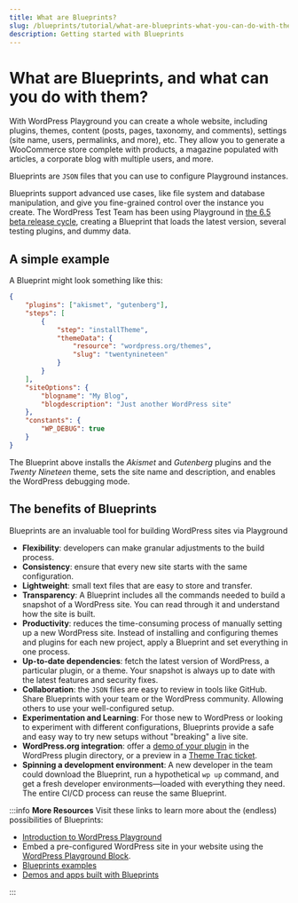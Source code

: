 ```yaml
---
title: What are Blueprints?
slug: /blueprints/tutorial/what-are-blueprints-what-you-can-do-with-them
description: Getting started with Blueprints
---
```


# What are Blueprints, and what can you do with them?

With WordPress Playground you can create a whole website, including plugins, themes, content (posts, pages, taxonomy, and comments), settings (site name, users, permalinks, and more), etc. They allow you to generate a WooCommerce store complete with products, a magazine populated with articles, a corporate blog with multiple users, and more.

Blueprints are `JSON` files that you can use to configure Playground instances.

Blueprints support advanced use cases, like file system and database manipulation, and give you fine-grained control over the instance you create. The WordPress Test Team has been using Playground in [the 6.5 beta release cycle](https://wordpress.org/news/2024/03/wordpress-6-5-release-candidate-2/), creating a Blueprint that loads the latest version, several testing plugins, and dummy data.

## A simple example

A Blueprint might look something like this:

```json
{
	"plugins": ["akismet", "gutenberg"],
	"steps": [
		{
			"step": "installTheme",
			"themeData": {
				"resource": "wordpress.org/themes",
				"slug": "twentynineteen"
			}
		}
	],
	"siteOptions": {
		"blogname": "My Blog",
		"blogdescription": "Just another WordPress site"
	},
	"constants": {
		"WP_DEBUG": true
	}
}
```

The Blueprint above installs the _Akismet_ and _Gutenberg_ plugins and the _Twenty Nineteen_ theme, sets the site name and description, and enables the WordPress debugging mode.

## The benefits of Blueprints

Blueprints are an invaluable tool for building WordPress sites via Playground

-   **Flexibility**: developers can make granular adjustments to the build process.
-   **Consistency**: ensure that every new site starts with the same configuration.
-   **Lightweight**: small text files that are easy to store and transfer.
-   **Transparency**: A Blueprint includes all the commands needed to build a snapshot of a WordPress site. You can read through it and understand how the site is built.
-   **Productivity**: reduces the time-consuming process of manually setting up a new WordPress site. Instead of installing and configuring themes and plugins for each new project, apply a Blueprint and set everything in one process.
-   **Up-to-date dependencies**: fetch the latest version of WordPress, a particular plugin, or a theme. Your snapshot is always up to date with the latest features and security fixes.
-   **Collaboration**: the `JSON` files are easy to review in tools like GitHub. Share Blueprints with your team or the WordPress community. Allowing others to use your well-configured setup.
-   **Experimentation and Learning**: For those new to WordPress or looking to experiment with different configurations, Blueprints provide a safe and easy way to try new setups without "breaking" a live site.
-   **WordPress.org integration**: offer a [demo of your plugin](https://developer.wordpress.org/plugins/wordpress-org/previews-and-blueprints/) in the WordPress plugin directory, or a preview in a [Theme Trac ticket](https://meta.trac.wordpress.org/ticket/7382).
-   **Spinning a development environment**: A new developer in the team could download the Blueprint, run a hypothetical `wp up` command, and get a fresh developer environments—loaded with everything they need. The entire CI/CD process can reuse the same Blueprint.

:::info **More Resources**
Visit these links to learn more about the (endless) possibilities of Blueprints:

-   [Introduction to WordPress Playground](https://developer.wordpress.org/news/2024/04/05/introduction-to-playground-running-wordpress-in-the-browser/)
-   Embed a pre-configured WordPress site in your website using the [WordPress Playground Block](https://wordpress.org/plugins/interactive-code-block/).
-   [Blueprints examples](/blueprints/examples)
-   [Demos and apps built with Blueprints](/resources#apps-built-with-wordpress-playground)

:::
